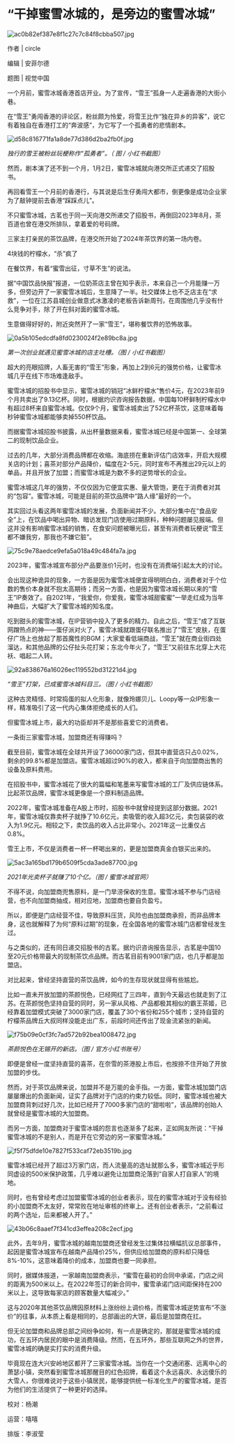 # “干掉蜜雪冰城的，是旁边的蜜雪冰城”

![ac0b82ef387e8f1c27c7c84f8cbba507.jpg](https://raw.githubusercontent.com/qqhsx/qqnews_image/main/2024/01/07/“干掉蜜雪冰城的，是旁边的蜜雪冰城”/ac0b82ef387e8f1c27c7c84f8cbba507.jpg)

作者 | circle

编辑 | 安菲尔德

题图 | 视觉中国

一个月前，蜜雪冰城香港首店开业。为了宣传，“雪王”孤身一人走遍香港的大街小巷。

在“雪王”勇闯香港的评论区，粉丝颇为怜爱，将雪王比作“独在异乡的异客”，说它有着独自在香港打工的“奔波感”，为它写了一个孤勇者的悲情剧本。

![d58c816771fa1a8de77d386d2ba2fb0f.jpg](https://raw.githubusercontent.com/qqhsx/qqnews_image/main/2024/01/07/“干掉蜜雪冰城的，是旁边的蜜雪冰城”/d58c816771fa1a8de77d386d2ba2fb0f.jpg)

_独行的雪王被粉丝玩梗称作“孤勇者”。（ 图 / 小红书截图）_

然而，剧本演了还不到一个月，1月2日，蜜雪冰城就向港交所正式递交了招股书。

再回看雪王一个月前的香港行，与其说是后生仔勇闯大都市，倒更像是成功企业家为了敲钟提前去香港“踩踩点儿”。

不只蜜雪冰城，古茗也于同一天向港交所递交了招股书，再倒回2023年8月，茶百道也曾在港交所排队，拿着爱的号码牌。

三家主打亲民的茶饮品牌，在港交所开始了2024年茶饮界的第一场内卷。

4块钱的柠檬水，“杀”疯了

在餐饮界，有着“蜜雪出征，寸草不生”的说法。

据“中国饮品快报”报道，一位奶茶店主曾在知乎表示，本来自己一个月能赚一万多，但旁边开了一家蜜雪冰城后，生意降了一半。社交媒体上也不乏店主在“求救”，一位在江苏县城创业做意式冰激凌的老板告诉新周刊，在周围他几乎没有什么竞争对手，除了开在斜对面的蜜雪冰城。

生意做得好好的，附近突然开了一家“雪王”，堪称餐饮界的恐怖故事。

![0a5b105edcdfa8fd0230024f2e89bc8a.jpg](https://raw.githubusercontent.com/qqhsx/qqnews_image/main/2024/01/07/“干掉蜜雪冰城的，是旁边的蜜雪冰城”/0a5b105edcdfa8fd0230024f2e89bc8a.jpg)

_第一次创业就遇见蜜雪冰城的店主吐槽。（图 / 小红书截图）_

超大的亮眼招牌，人畜无害的“雪王”形象，再加上2到6元的强势价格，让蜜雪冰城几乎在线下市场难逢敌手。

蜜雪冰城的招股书中显示，蜜雪冰城的销冠“冰鲜柠檬水”售价4元，在2023年前9个月共卖出了9.13亿杯。同时，根据灼识咨询报告数据，中国每10杯鲜制柠檬水中有超过8杯来自蜜雪冰城。仅仅9个月，蜜雪冰城卖出了52亿杯茶饮，这意味着每秒钟蜜雪冰城都能够卖掉550杯饮品。

而据蜜雪冰城招股书披露，从出杯量数据来看，蜜雪冰城已经是中国第一、全球第二的现制饮品企业。

过去的几年，大部分消费品牌都在收缩。海底捞在重新评估门店效率，开启大规模关店的计划；喜茶对部分产品降价，幅度在2-5元，同时宣布不再推出29元以上的单品，并且开放了加盟；而蜜雪冰城是为数不多的逆势增长的企业。

蜜雪冰城这几年的强势，不仅仅因为它便宜实惠、量大管饱，更在于消费者对其的“包容”。蜜雪冰城，可能是目前的茶饮品牌中“路人缘”最好的一个。

其实回过头看这两年蜜雪冰城的发展，负面新闻并不少。大部分集中在“食品安全”上，在饮品中喝出异物、暗访发现门店使用过期原料，种种问题屡见报端。但这并没有影响蜜雪冰城的销售，在食安问题被曝光后，甚至有消费者玩梗说“雪王都不嫌我穷，那我也不嫌它脏”。

![75c9e78aedce9efa5a018a49c484fa7a.jpg](https://raw.githubusercontent.com/qqhsx/qqnews_image/main/2024/01/07/“干掉蜜雪冰城的，是旁边的蜜雪冰城”/75c9e78aedce9efa5a018a49c484fa7a.jpg)

2023年，蜜雪冰城宣布部分产品要涨价1元时，也没有在消费端引起太大的讨论。

会出现这种诡异的现象，一方面是因为蜜雪冰城便宜得明明白白，消费者对于个位数的售价本身就不抱太高期待；而另一方面，也是因为蜜雪冰城长期以来的“雪王”IP奏效了。自2021年，“我爱你，你爱我，蜜雪冰城甜蜜蜜”一举走红成为当年神曲后，大幅扩大了蜜雪冰城的知名度。

吃到甜头的蜜雪冰城，在IP营销中投入了更多的精力。自此之后，“雪王”成了互联网蹭热点的神——蛋仔派对火了，蜜雪冰城就跟蛋仔联名推出了“雪王”皮肤，在蛋仔广场上也放起了那首魔性的BGM；大家爱看低端商战，“雪王”就在商业街四处溜达，和其他品牌的公仔扯头花打架；东北今年火了，“雪王”又前往东北穿上大花袄、唱起二人转。

![92a838676a16026ec119552bd31221d4.jpg](https://raw.githubusercontent.com/qqhsx/qqnews_image/main/2024/01/07/“干掉蜜雪冰城的，是旁边的蜜雪冰城”/92a838676a16026ec119552bd31221d4.jpg)

_“雪王”打架，已成蜜雪冰城科目三。（图 / 小红书截图）_

这种古灵精怪、时常捣蛋的拟人化形象，就像玲娜贝儿、Loopy等一众IP形象一样，精准吸引了这一代内心集体拒绝成长的人们。

但蜜雪冰城上市，最大的功臣却并不是那些喜爱它的消费者。

一条街三家蜜雪冰城，加盟商还有得赚吗？

截至目前，蜜雪冰城在全球共开设了36000家门店，但其中直营店只占0.02%，剩余的99.8%都是加盟店。蜜雪冰城超过90%的收入，都来自于向加盟商出售的设备及原料费用。

在招股书中，蜜雪冰城花了很大的篇幅和笔墨来写蜜雪冰城的工厂及供应链体系。比起茶饮品牌，蜜雪冰城更像是一个原料制造品牌。

2022年，蜜雪冰城准备在A股上市时，招股书中就曾经提到这部分数据。2021年，蜜雪冰城仅靠卖杯子就挣了10.6亿元，卖吸管的收入超3亿元，卖包装袋的收入为1.9亿元。相较之下，卖饮品的收入占比非常小。2021年这一比重仅占0.8%。

雪王上市，不仅是消费者一杯一杯喝出来的，更是加盟商真金白银买出来的。

![5ac3a165bd179b6509f5cda3ade87700.jpg](https://raw.githubusercontent.com/qqhsx/qqnews_image/main/2024/01/07/“干掉蜜雪冰城的，是旁边的蜜雪冰城”/5ac3a165bd179b6509f5cda3ade87700.jpg)

_2021年光卖杯子就赚了10个亿。（图 / 蜜雪冰城官网）_

不得不说，向加盟商兜售原料，是一门旱涝保收的生意。蜜雪冰城不参与门店经营，也不向加盟商抽成，相对应地，加盟商也要自负盈亏。

所以，即便是门店经营不佳，导致原料压货，风险也由加盟商承担，而非品牌本身，这也就解释了为何“原料过期”的现象，在全国各地的蜜雪冰城门店都曾经发生过。

与之类似的，还有同日递交招股书的古茗。据灼识咨询报告显示，古茗是中国10至20元价格带最大的现制茶饮点品牌。而古茗目前有9001家门店，也几乎都是加盟店。

对比起来，曾经坚持直营的茶饮品牌，如今的生存现状就显得有些尴尬。

比如一直未开放加盟的茶颜悦色，已经网红了三四年，直到今天最远也就走到了江苏。在茶颜悦色坚持自营的同时，另一家从风格、产品都极其相似的霸王茶姬，已经靠着加盟模式突破了3000家门店，覆盖了30个省份和255个城市；坚持自营的柠檬茶品牌丘大叔同样没能走出广东，前段时间还传出了现金流紧张的新闻。

![f75b09e0cf3fc7ad572b92bea1008472.jpg](https://raw.githubusercontent.com/qqhsx/qqnews_image/main/2024/01/07/“干掉蜜雪冰城的，是旁边的蜜雪冰城”/f75b09e0cf3fc7ad572b92bea1008472.jpg)

_茶颜悦色在无锡开的新店。（图 / 官方小红书账号）_

即便是曾经一度坚持直营的喜茶，在奈雪的茶港股上市后，也按捺不住开始了开放加盟的步伐。

然而，对于茶饮品牌来说，加盟并不是万能的金手指。一方面，蜜雪冰城加盟门店屡屡爆出的负面新闻，证实了品牌对于门店的约束力较低。同时，蜜雪冰城也被大加盟商背刺过好几次，比如已经开了7000多家门店的“甜啦啦”，该品牌的创始人就曾经是蜜雪冰城的大加盟商。

而另一方面，加盟商对于蜜雪冰城的怨言也逐渐多了起来，正如网友所说：“干掉蜜雪冰城的不是别人，而是开在它旁边的另一家蜜雪冰城。”

![f5f75dfde10e7827f533caf72eb3519b.jpg](https://raw.githubusercontent.com/qqhsx/qqnews_image/main/2024/01/07/“干掉蜜雪冰城的，是旁边的蜜雪冰城”/f5f75dfde10e7827f533caf72eb3519b.jpg)

蜜雪冰城已经开了超过3万家门店，而人流量高的选址就那么多，蜜雪冰城近乎形同虚设的500米保护政策，几乎难以避免让加盟商沦落到“自家人打自家人”的境地。

同时，也有曾经考虑过加盟蜜雪冰城的创业者表示，现在的蜜雪冰城对于没有经验的小加盟商不太友好，常常败在地址审核的终审上。还有创业者表示，“之前看过的两个选址，后来都被人开了。”

![43b06c8aaef7f341cd3effea208c2ecf.jpg](https://raw.githubusercontent.com/qqhsx/qqnews_image/main/2024/01/07/“干掉蜜雪冰城的，是旁边的蜜雪冰城”/43b06c8aaef7f341cd3effea208c2ecf.jpg)

此外，去年9月，蜜雪冰城的越南加盟商还曾经发生过集体拉横幅抗议总部事件，起因是蜜雪冰城宣布在越南产品降价25%，但供应给加盟商的原料却只降低8%-10%，这意味着降价的成本，加盟商也要一同承担。

同时，据媒体报道，一家越南加盟商表示，“蜜雪在最初的合同中承诺，门店之间的距离为500米以上。在2022年签订的新合同中，蜜雪承诺门店间距保持在200米以上，这导致每家店的顾客数量大幅减少。”

这与2020年其他茶饮品牌因原材料上涨纷纷上调价格，而蜜雪冰城逆势宣布“不涨价”的往事，从本质上看是相同的，总部画出的大饼，最后是加盟商在扛。

但无论加盟商和品牌总部之间纷争如何，有一点是确定的，那就是蜜雪冰城的成功，在五环内居民的眼中是消费降级。然而，在五环外，那些互联网之外的世界，蜜雪冰城的确是实打实的消费升级。

毕竟现在连大兴安岭地区都开了三家蜜雪冰城。当你在一个交通闭塞、远离中心的萧瑟小镇，突然看到蜜雪冰城那醒目的红色招牌，看着这个永远喜庆、永远傻乐的大雪人，你很难说对于这些小镇居民，能够提供统一标准化生产的蜜雪冰城，是否为他们的生活提供了一种更好的选择。

校对：杨潮

运营：嘻嘻

排版：李淑莹

